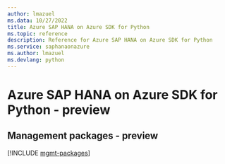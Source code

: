 ```yaml
---
author: lmazuel
ms.data: 10/27/2022
title: Azure SAP HANA on Azure SDK for Python
ms.topic: reference
description: Reference for Azure SAP HANA on Azure SDK for Python
ms.service: saphanaonazure
ms.author: lmazuel
ms.devlang: python
---
```

# Azure SAP HANA on Azure SDK for Python - preview

## Management packages - preview
[!INCLUDE [mgmt-packages](sap-hana-on-azure-mgmt-index.md)]
